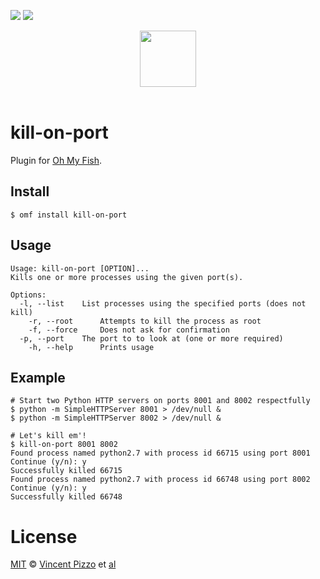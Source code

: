 [![][travis-badge]][travis-link]
![][license-badge]

<div align="center">
  <a href="http://github.com/oh-my-fish/oh-my-fish">
  <img width=90px  src="https://cloud.githubusercontent.com/assets/8317250/8510172/f006f0a4-230f-11e5-98b6-5c2e3c87088f.png">
  </a>
</div>
<br>

# kill-on-port

Plugin for [Oh My Fish][omf-link].

## Install

```fish
$ omf install kill-on-port
```


## Usage

```
Usage: kill-on-port [OPTION]...
Kills one or more processes using the given port(s).

Options:
  -l, --list    List processes using the specified ports (does not kill)
	-r, --root		Attempts to kill the process as root
	-f, --force		Does not ask for confirmation
  -p, --port    The port to to look at (one or more required)
	-h, --help		Prints usage
```

## Example

```fish
# Start two Python HTTP servers on ports 8001 and 8002 respectfully
$ python -m SimpleHTTPServer 8001 > /dev/null &       
$ python -m SimpleHTTPServer 8002 > /dev/null &     

# Let's kill em'!
$ kill-on-port 8001 8002                                                 
Found process named python2.7 with process id 66715 using port 8001
Continue (y/n): y
Successfully killed 66715
Found process named python2.7 with process id 66748 using port 8002
Continue (y/n): y
Successfully killed 66748
```

# License

[MIT][mit] © [Vincent Pizzo][author] et [al][contributors]


[mit]:            http://opensource.org/licenses/MIT
[author]:         http://github.com/vincentjames501
[contributors]:   https://github.com/vincentjames501/fish-kill-on-port/graphs/contributors
[omf-link]:       https://www.github.com/oh-my-fish/oh-my-fish

[license-badge]:  https://img.shields.io/badge/license-MIT-007EC7.svg?style=flat-square
[travis-badge]:   http://img.shields.io/travis/vincentjames501/kill-on-port.svg?style=flat-square
[travis-link]:    https://travis-ci.org/vincentjames501/kill-on-port
